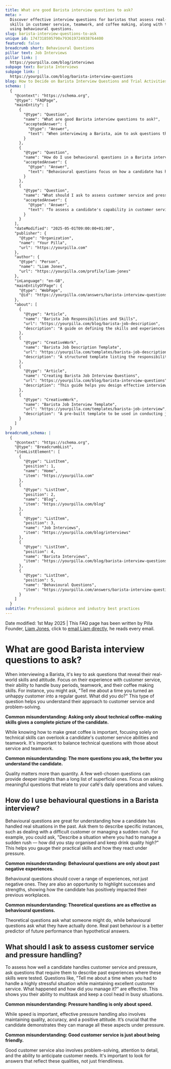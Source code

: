 ```yaml
---
title: What are good Barista interview questions to ask?
meta: >
  Discover effective interview questions for baristas that assess real-world
  skills in customer service, teamwork, and coffee making, along with tips on
  using behavioural questions.
slug: barista-interview-questions-to-ask
unique id: 1747318595790x793619724938764400
featured: false
breadcrumb short: Behavioural Questions
pillar text: Job Interviews
pillar link: |
  https://yourpilla.com/blog/interviews
subpage text: Barista Interviews
subpage link: |
  https://yourpilla.com/blog/barista-interview-questions
blog: How to Decide on Barista Interview Questions and Trial Activities
schema: |
  {
    "@context": "https://schema.org",
    "@type": "FAQPage",
    "mainEntity": [
      {
        "@type": "Question",
        "name": "What are good Barista interview questions to ask?",
        "acceptedAnswer": {
          "@type": "Answer",
          "text": "When interviewing a Barista, aim to ask questions that probe their real-world skills and attitude, such as their experience with customer service, ability to manage busy periods, teamwork, and coffee-making skills. Asking questions like, 'Tell me about a time you turned an unhappy customer into a regular guest. What did you do?', provides insights into their customer service skills and problem-solving approach. It is essential to balance technical questions with those that assess service and teamwork skills."
        }
      },
      {
        "@type": "Question",
        "name": "How do I use behavioural questions in a Barista interview?",
        "acceptedAnswer": {
          "@type": "Answer",
          "text": "Behavioural questions focus on how a candidate has handled real situations in the past. Ask them to describe specific circumstances, such as managing a sudden rush or dealing with a difficult customer. Questions like, 'Describe a situation where you had to manage a sudden rush — how did you stay organised and keep drink quality high?' help gauge practical skills and reaction under pressure. Such questions should encompass a range of experiences, revealing both strengths and how candidates tackle challenges."
        }
      },
      {
        "@type": "Question",
        "name": "What should I ask to assess customer service and pressure handling skills?",
        "acceptedAnswer": {
          "@type": "Answer",
          "text": "To assess a candidate's capability in customer service and pressure handling, ask them to recount past experiences where these skills were tested. Effective questions might include, 'Tell me about a time when you had to handle a highly stressful situation while maintaining excellent customer service. What happened and how did you manage it?' This reveals their ability to multitask and remain composed in busy situations, and highlights their problem-solving, attention to detail, and anticipation of customer needs."
        }
      }
    ],
    "dateModified": "2025-05-01T09:00:00+01:00",
    "publisher": {
      "@type": "Organization",
      "name": "Your Pilla",
      "url": "https://yourpilla.com"
    },
    "author": {
      "@type": "Person",
      "name": "Liam Jones",
      "url": "https://yourpilla.com/profile/liam-jones"
    },
    "inLanguage": "en-GB",
    "mainEntityOfPage": {
      "@type": "WebPage",
      "@id": "https://yourpilla.com/answers/barista-interview-questions-to-ask"
    },
    "about": [
      {
        "@type": "Article",
        "name": "Barista Job Responsibilities and Skills",
        "url": "https://yourpilla.com/blog/barista-job-description",
        "description": "A guide on defining the skills and experiences needed for a Barista position in your café."
      },
      {
        "@type": "CreativeWork",
        "name": "Barista Job Description Template",
        "url": "https://yourpilla.com/templates/barista-job-description",
        "description": "A structured template listing the responsibilities and required skills for Barista positions."
      },
      {
        "@type": "Article",
        "name": "Creating Barista Job Interview Questions",
        "url": "https://yourpilla.com/blog/barista-interview-questions",
        "description": "This guide helps you design effective interview questions to select the best Barista candidates."
      },
      {
        "@type": "CreativeWork",
        "name": "Barista Job Interview Template",
        "url": "https://yourpilla.com/templates/barista-job-interview",
        "description": "A pre-built template to be used in conducting job interviews for the Barista position."
      }
    ]
  }
breadcrumb_schema: |
  {
    "@context": "https://schema.org",
    "@type": "BreadcrumbList",
    "itemListElement": [
      {
        "@type": "ListItem",
        "position": 1,
        "name": "Home",
        "item": "https://yourpilla.com"
      },
      {
        "@type": "ListItem",
        "position": 2,
        "name": "Blog",
        "item": "https://yourpilla.com/blog"
      },
      {
        "@type": "ListItem",
        "position": 3,
        "name": "Job Interviews",
        "item": "https://yourpilla.com/blog/interviews"
      },
      {
        "@type": "ListItem",
        "position": 4,
        "name": "Barista Interviews",
        "item": "https://yourpilla.com/blog/barista-interview-questions"
      },
      {
        "@type": "ListItem",
        "position": 5,
        "name": "Behavioural Questions",
        "item": "https://yourpilla.com/answers/barista-interview-questions-to-ask"
      }
    ]
  }
subtitle: Professional guidance and industry best practices
---
```


Date modified: 1st May 2025 | This FAQ page has been written by Pilla Founder, [Liam Jones](https://yourpilla.com/profile/liam-jones), click to [email Liam directly](https://mailto:liam@yourpilla.com), he reads every email.

# What are good Barista interview questions to ask?

When interviewing a Barista, it's key to ask questions that reveal their real-world skills and attitude. Focus on their experience with customer service, their ability to handle busy periods, teamwork, and their coffee making skills. For instance, you might ask, "Tell me about a time you turned an unhappy customer into a regular guest. What did you do?" This type of question helps you understand their approach to customer service and problem-solving.

**Common misunderstanding: Asking only about technical coffee-making skills gives a complete picture of the candidate.**

While knowing how to make great coffee is important, focusing solely on technical skills can overlook a candidate's customer service abilities and teamwork. It's important to balance technical questions with those about service and teamwork.

**Common misunderstanding: The more questions you ask, the better you understand the candidate.**

Quality matters more than quantity. A few well-chosen questions can provide deeper insights than a long list of superficial ones. Focus on asking meaningful questions that relate to your café's daily operations and values.

## How do I use behavioural questions in a Barista interview?

Behavioural questions are great for understanding how a candidate has handled real situations in the past. Ask them to describe specific instances, such as dealing with a difficult customer or managing a sudden rush. For example, you could ask, "Describe a situation where you had to manage a sudden rush — how did you stay organised and keep drink quality high?" This helps you gauge their practical skills and how they react under pressure.

**Common misunderstanding: Behavioural questions are only about past negative experiences.**

Behavioural questions should cover a range of experiences, not just negative ones. They are also an opportunity to highlight successes and strengths, showing how the candidate has positively impacted their previous workplaces.

**Common misunderstanding: Theoretical questions are as effective as behavioural questions.**

Theoretical questions ask what someone might do, while behavioural questions ask what they have actually done. Real past behaviour is a better predictor of future performance than hypothetical answers.

## What should I ask to assess customer service and pressure handling?

To assess how well a candidate handles customer service and pressure, ask questions that require them to describe past experiences where these skills were tested. Questions like, "Tell me about a time when you had to handle a highly stressful situation while maintaining excellent customer service. What happened and how did you manage it?" are effective. This shows you their ability to multitask and keep a cool head in busy situations.

**Common misunderstanding: Pressure handling is only about speed.**

While speed is important, effective pressure handling also involves maintaining quality, accuracy, and a positive attitude. It’s crucial that the candidate demonstrates they can manage all these aspects under pressure.

**Common misunderstanding: Good customer service is just about being friendly.**

Good customer service also involves problem-solving, attention to detail, and the ability to anticipate customer needs. It's important to look for answers that reflect these qualities, not just friendliness.
